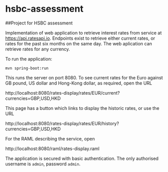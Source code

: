 # hsbc-assessment
##Project for HSBC assessment

Implementation of web application to retrieve interest rates from service at https://api.ratesapi.io.
Endpoints exist to retrieve either current rates, or rates for the past six months on the same day.
The web aplication can retrieve rates for any currency.

To run the application:

`mvn spring-boot:run`

This runs the server on port 8080. To see current rates for the Euro against GB pound, US dollar and Hong-Kong dollar, as required,
open the URL

http://localhost:8080/rates-display/rates/EUR/current?currencies=GBP,USD,HKD

This page has a button which links to display the historic rates, or use the URL

http://localhost:8080/rates-display/rates/EUR/history?currencies=GBP,USD,HKD

For the RAML describing the service, open 

http://localhost:8080/raml/rates-display.raml

The application is secured with basic authentication. The only authorised username is `admin`,
password `admin`.
